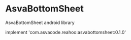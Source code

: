 # AsvaBottomSheet
AsvaBottomSheet android library

implement 'com.asvacode.reahoo:asvabottomsheet:0.1.0'
